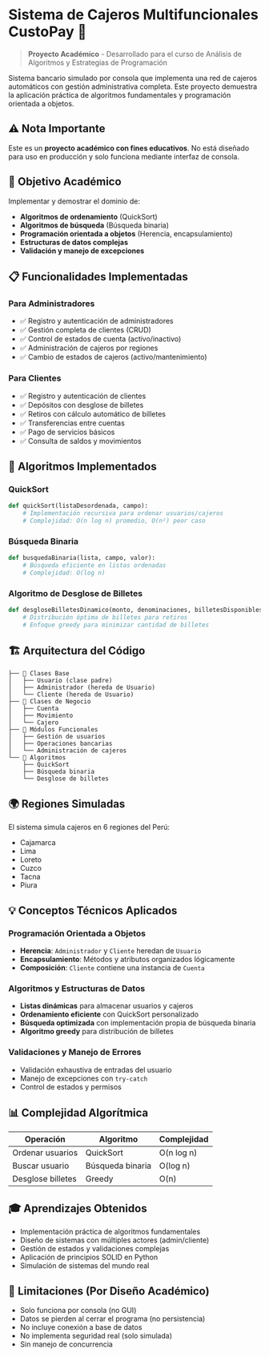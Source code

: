 # Sistema de Cajeros Multifuncionales CustoPay 🏧

> **Proyecto Académico** - Desarrollado para el curso de Análisis de Algoritmos y Estrategias de Programación

Sistema bancario simulado por consola que implementa una red de cajeros automáticos con gestión administrativa completa. Este proyecto demuestra la aplicación práctica de algoritmos fundamentales y programación orientada a objetos.

## ⚠️ Nota Importante
Este es un **proyecto académico con fines educativos**. No está diseñado para uso en producción y solo funciona mediante interfaz de consola.

## 🎯 Objetivo Académico

Implementar y demostrar el dominio de:
- **Algoritmos de ordenamiento** (QuickSort)
- **Algoritmos de búsqueda** (Búsqueda binaria)
- **Programación orientada a objetos** (Herencia, encapsulamiento)
- **Estructuras de datos complejas**
- **Validación y manejo de excepciones**

## 📋 Funcionalidades Implementadas

### Para Administradores
- ✅ Registro y autenticación de administradores
- ✅ Gestión completa de clientes (CRUD)
- ✅ Control de estados de cuenta (activo/inactivo)
- ✅ Administración de cajeros por regiones
- ✅ Cambio de estados de cajeros (activo/mantenimiento)

### Para Clientes
- ✅ Registro y autenticación de clientes
- ✅ Depósitos con desglose de billetes
- ✅ Retiros con cálculo automático de billetes
- ✅ Transferencias entre cuentas
- ✅ Pago de servicios básicos
- ✅ Consulta de saldos y movimientos

## 🧮 Algoritmos Implementados

### QuickSort
```python
def quickSort(listaDesordenada, campo):
    # Implementación recursiva para ordenar usuarios/cajeros
    # Complejidad: O(n log n) promedio, O(n²) peor caso
```

### Búsqueda Binaria
```python
def busquedaBinaria(lista, campo, valor):
    # Búsqueda eficiente en listas ordenadas
    # Complejidad: O(log n)
```

### Algoritmo de Desglose de Billetes
```python
def desgloseBilletesDinamico(monto, denominaciones, billetesDisponibles):
    # Distribución óptima de billetes para retiros
    # Enfoque greedy para minimizar cantidad de billetes
```

## 🏗️ Arquitectura del Código

```
├── 📁 Clases Base
│   ├── Usuario (clase padre)
│   ├── Administrador (hereda de Usuario)
│   └── Cliente (hereda de Usuario)
├── 📁 Clases de Negocio
│   ├── Cuenta
│   ├── Movimiento
│   └── Cajero
├── 📁 Módulos Funcionales
│   ├── Gestión de usuarios
│   ├── Operaciones bancarias
│   └── Administración de cajeros
└── 📁 Algoritmos
    ├── QuickSort
    ├── Búsqueda binaria
    └── Desglose de billetes
```

## 🌍 Regiones Simuladas

El sistema simula cajeros en 6 regiones del Perú:
- Cajamarca
- Lima  
- Loreto
- Cuzco
- Tacna
- Piura

## 💡 Conceptos Técnicos Aplicados

### Programación Orientada a Objetos
- **Herencia**: `Administrador` y `Cliente` heredan de `Usuario`
- **Encapsulamiento**: Métodos y atributos organizados lógicamente
- **Composición**: `Cliente` contiene una instancia de `Cuenta`

### Algoritmos y Estructuras de Datos
- **Listas dinámicas** para almacenar usuarios y cajeros
- **Ordenamiento eficiente** con QuickSort personalizado
- **Búsqueda optimizada** con implementación propia de búsqueda binaria
- **Algoritmo greedy** para distribución de billetes

### Validaciones y Manejo de Errores
- Validación exhaustiva de entradas del usuario
- Manejo de excepciones con `try-catch`
- Control de estados y permisos

## 📊 Complejidad Algorítmica

| Operación | Algoritmo | Complejidad |
|-----------|-----------|-------------|
| Ordenar usuarios | QuickSort | O(n log n) |
| Buscar usuario | Búsqueda binaria | O(log n) |
| Desglose billetes | Greedy | O(n) |

## 🎓 Aprendizajes Obtenidos

- Implementación práctica de algoritmos fundamentales
- Diseño de sistemas con múltiples actores (admin/cliente)
- Gestión de estados y validaciones complejas
- Aplicación de principios SOLID en Python
- Simulación de sistemas del mundo real

## 📝 Limitaciones (Por Diseño Académico)

- Solo funciona por consola (no GUI)
- Datos se pierden al cerrar el programa (no persistencia)
- No incluye conexión a base de datos
- No implementa seguridad real (solo simulada)
- Sin manejo de concurrencia
